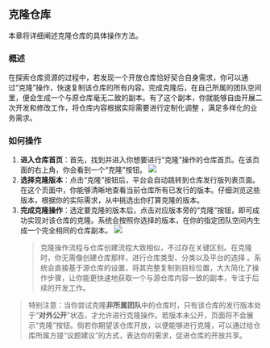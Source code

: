 ## 克隆仓库

本章将详细阐述克隆仓库的具体操作方法。

### 概述

在探索仓库资源的过程中，若发现一个开放仓库恰好契合自身需求，你可以通过“克隆”操作，快速复制该仓库的所有内容。完成克隆后，在自己所属的团队空间里，便会生成一个与原仓库毫无二致的副本。有了这个副本，你就能够自由开展二次开发和修改工作，将仓库内容根据实际需要进行定制化调整 ，满足多样化的业务需求。

### 如何操作

1. **进入仓库首页**：首先，找到并进入你想要进行“克隆”操作的仓库首页。在该页面的右上角，你会看到一个“克隆”按钮。
   ![](/portal/rep-clone.png)
2. **选择克隆版本**：点击“克隆”按钮后，平台会自动跳转到仓库发行版列表页面。在这个页面中，你能够清晰地查看当前仓库所有已发行的版本。仔细浏览这些版本，根据你的实际需求，从中挑选出你打算克隆的版本。
3. **完成克隆操作**：选定要克隆的版本后，点击对应版本旁的“克隆”按钮，即可成功实现对该仓库的克隆。系统会按照你选择的版本，在你的指定团队空间内生成一个完全相同的仓库副本。
   ![](/portal/rep-clone3.png)
    > 克隆操作流程与仓库创建流程大致相似，不过存在关键区别。在克隆时，你无需像创建仓库那样，进行仓库类型、分类以及平台的选择 。系统会直接基于源仓库的设置，将其完整复制到目标位置，大大简化了操作步骤，让你能更快速地获取一个与源仓库内容一致的副本，专注于后续的开发工作。

> 特别注意：当你尝试克隆**非所属团队**中的仓库时，只有该仓库的发行版本处于“**对外公开**”状态，才允许进行克隆操作。若版本未公开，页面将不会展示“克隆”按钮。倘若你期望该仓库开放，以便能够进行克隆，可以通过给仓库所属方提“议题建议”的方式，表达你的需求，促进仓库的开放共享。
